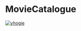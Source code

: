 # MovieCatalogue
[![yhogie](https://app.circleci.com/pipelines/github/yhogie/MovieCatalogue.svg?style=svg)](https://app.circleci.com/pipelines/github/yhogie/MovieCatalogue)
